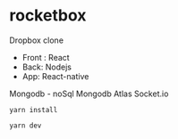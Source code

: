# rocketbox

Dropbox clone

- Front : React
- Back: Nodejs
- App: React-native


Mongodb - noSql
Mongodb Atlas
Socket.io


```yarn install```

```yarn dev```
